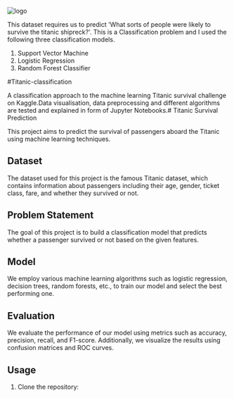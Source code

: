 ![logo](https://github.com/Rohitbachchhe17/titanic_classification/assets/163370274/74cca64e-81d2-4153-b35e-f7d80dfef8e6)

This dataset requires us to predict 'What sorts of people were likely to survive the titanic shipreck?'. This is a Classification problem and I used the following three classification models.

1. Support Vector Machine
2. Logistic Regression
3. Random Forest Classifier


#Titanic-classification

A classification approach to the machine learning Titanic survival challenge on Kaggle.Data visualisation, data preprocessing and different algorithms are tested and explained in form of Jupyter Notebooks.# Titanic Survival Prediction

This project aims to predict the survival of passengers aboard the Titanic using machine learning techniques.

## Dataset

The dataset used for this project is the famous Titanic dataset, which contains information about passengers including their age, gender, ticket class, fare, and whether they survived or not.

## Problem Statement

The goal of this project is to build a classification model that predicts whether a passenger survived or not based on the given features.

## Model

We employ various machine learning algorithms such as logistic regression, decision trees, random forests, etc., to train our model and select the best performing one.

## Evaluation

We evaluate the performance of our model using metrics such as accuracy, precision, recall, and F1-score. Additionally, we visualize the results using confusion matrices and ROC curves.

## Usage

1. Clone the repository:


